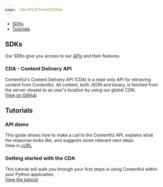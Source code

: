 ```yaml
---
page: :docsPlatformsPython
---
```


- [SDKs](#sdks)
- [Tutorials](#tutorials)

## SDKs
Our SDKs give you access to our [APIs](/developers/docs/concepts/apis/) and their features.

### CDA - Content Delivery API
Contentful's Content Delivery API (CDA) is a read-only API for retrieving content from Contentful. All content, both JSON and binary, is fetched from the server closest to an user's location by using our global CDN.<br>
[View on GitHub](https://github.com/contentful/contentful.py)

## Tutorials

### API demo
This guide shows how to make a call to the Contentful API, explains what the response looks like, and suggests some relevant next steps.<br>
View in [cURL](/developers/api-demo/curl/)

### Getting started with the CDA

This tutorial will walk you through your first steps in using Contentful within your Python application.<br>
[View the tutorial](https://github.com/contentful/contentful.py)
